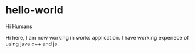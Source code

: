 # hello-world
Hi Humans

Hi here, I am now working in works application. I have working experiece of using java c++ and js.
